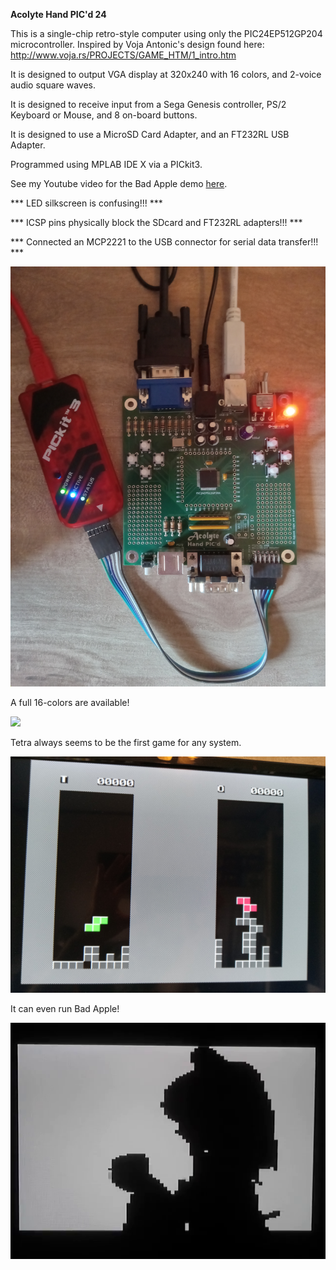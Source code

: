 <b>Acolyte Hand PIC'd 24</b>

This is a single-chip retro-style computer using only the PIC24EP512GP204 microcontroller.  Inspired by Voja Antonic's design found here:  http://www.voja.rs/PROJECTS/GAME_HTM/1_intro.htm

It is designed to output VGA display at 320x240 with 16 colors, and 2-voice audio square waves.

It is designed to receive input from a Sega Genesis controller, PS/2 Keyboard or Mouse, and 8 on-board buttons.

It is designed to use a MicroSD Card Adapter, and an FT232RL USB Adapter.

Programmed using MPLAB IDE X via a PICkit3.

See my Youtube video for the Bad Apple demo <a href="https://www.youtube.com/watch?v=rc4UsAqcSHg">here</a>.

*** LED silkscreen is confusing!!! ***

*** ICSP pins physically block the SDcard and FT232RL adapters!!! ***

*** Connected an MCP2221 to the USB connector for serial data transfer!!! ***

<img src="Board.jpg">

A full 16-colors are available!

<img src="Bird.jpg">

Tetra always seems to be the first game for any system.

<img src="Tetra.jpg">

It can even run Bad Apple!

<img src="BadAppleFrame.bmp">
